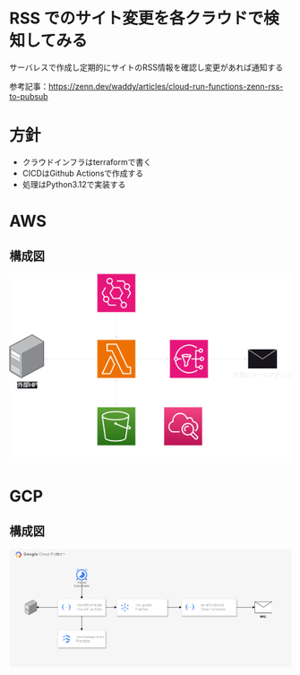 # RSS でのサイト変更を各クラウドで検知してみる
サーバレスで作成し定期的にサイトのRSS情報を確認し変更があれば通知する

参考記事：https://zenn.dev/waddy/articles/cloud-run-functions-zenn-rss-to-pubsub

# 方針
- クラウドインフラはterraformで書く
- CICDはGithub Actionsで作成する
- 処理はPython3.12で実装する

# AWS
## 構成図
![アーキテクチャ図](drawio/AWS_RSS.drawio.png)

# GCP
## 構成図
![アーキテクチャ図](drawio/GCP_RSS.drawio.png)



